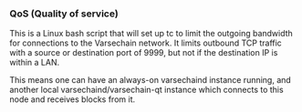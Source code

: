 ### QoS (Quality of service) ###

This is a Linux bash script that will set up tc to limit the outgoing bandwidth for connections to the Varsechain network. It limits outbound TCP traffic with a source or destination port of 9999, but not if the destination IP is within a LAN.

This means one can have an always-on varsechaind instance running, and another local varsechaind/varsechain-qt instance which connects to this node and receives blocks from it.
